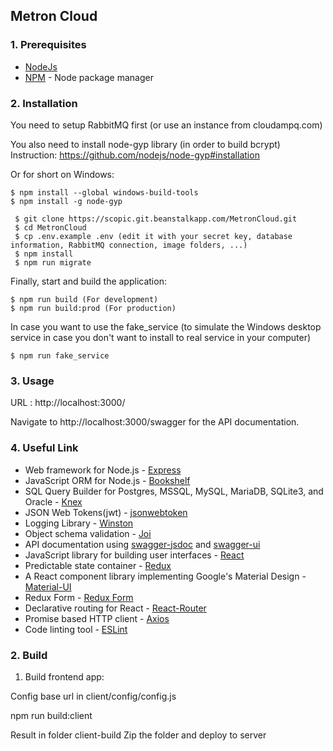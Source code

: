 ## Metron Cloud

### 1. Prerequisites

- [NodeJs](https://nodejs.org/en/)
- [NPM](https://npmjs.org/) - Node package manager

### 2. Installation
 
You need to setup RabbitMQ first (or use an instance from cloudampq.com)

You also need to install node-gyp library (in order to build bcrypt)
Instruction: https://github.com/nodejs/node-gyp#installation

Or for short on Windows:
```
$ npm install --global windows-build-tools
$ npm install -g node-gyp
```

```
 $ git clone https://scopic.git.beanstalkapp.com/MetronCloud.git
 $ cd MetronCloud
 $ cp .env.example .env (edit it with your secret key, database information, RabbitMQ connection, image folders, ...)
 $ npm install
 $ npm run migrate
 ```
 Finally, start and build the application:
 
 ```
 $ npm run build (For development)
 $ npm run build:prod (For production)
 ```
 In case you want to use the fake_service (to simulate the Windows desktop service in case you don't want to install to real service in your computer)

 ```
 $ npm run fake_service 
```

### 3. Usage

URL : http://localhost:3000/

Navigate to http://localhost:3000/swagger for the API documentation.

### 4. Useful Link
- Web framework for Node.js - [Express](http://expressjs.com/)
- JavaScript ORM  for Node.js - [Bookshelf](http://bookshelfjs.org/)
- SQL Query Builder for Postgres, MSSQL, MySQL, MariaDB, SQLite3, and Oracle - [Knex](http://knexjs.org/)
- JSON Web Tokens(jwt) - [jsonwebtoken](https://www.npmjs.com/package/jsonwebtoken)
- Logging Library - [Winston](https://www.npmjs.com/package/winston)
- Object schema validation  - [Joi](https://www.npmjs.com/package/joi)
- API documentation using [swagger-jsdoc](https://www.npmjs.com/package/swagger-jsdoc) and [swagger-ui](https://www.npmjs.com/package/swagger-ui)
- JavaScript library for building user interfaces - [React](https://facebook.github.io/react/)
- Predictable state container - [Redux](http://redux.js.org/)
- A React component library implementing Google's Material Design - [Material-UI](https://material-ui-1dab0.firebaseapp.com/)
- Redux Form - [Redux Form](http://redux-form.com/7.4.2/)
- Declarative routing for React - [React-Router](https://reacttraining.com/react-router/)
- Promise based HTTP client - [Axios](https://github.com/mzabriskie/axios)
- Code linting tool - [ESLint](http://eslint.org/)

### 2. Build
1. Build frontend app:

Config base url in client/config/config.js

npm run build:client

Result in folder client-build
Zip the folder and deploy to server
